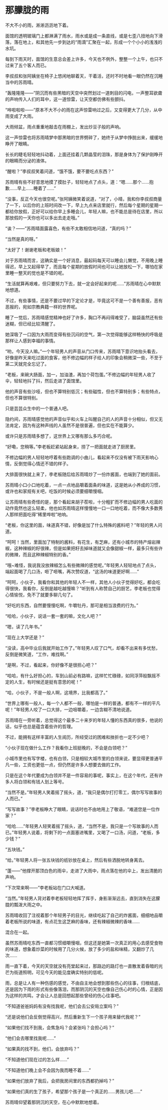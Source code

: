 # 那朦胧的雨

不大不小的雨，淅淅沥沥地下着。

面馆的透明玻璃门上都淋满了雨水，雨水或是成一条直线，或是七歪八扭地向下滑落，落在地上，和其他先一步到达的“雨滴”汇聚在一起，形成一个个小小的浅浅的水坑。

每到下雨天时，面馆的生意总会差上许多，今天也不例外，整整一个上午，也只不过来了五个客人而已。

李叔叔和张阿姨坐在椅子上悠闲地聊着天，干着活，还时不时地看一眼仍然在沉睡当中的苏雨晴。

“轰隆隆隆——”阴沉而有些黑暗的天空中突然划过一道刺目的闪电，一声整耳欲聋的声响传入人们的耳中，这一道惊雷，让天空都仿佛有些颤抖。

“哗啦啦啦——”原本不大不小的雨在这声惊雷响过之后，又变得更大了几分，从中雨变成了大雨。

大雨倾盆，雨点重重地敲击在雨棚上，发出炒豆子般的声响。

这一声惊雷也将苏雨晴梦中那黑暗的世界劈碎了，她终于从梦中挣脱出来，缓缓地睁开了眼睛。

长长的睫毛轻轻地抖动着，上面还挂着几颗晶莹的泪珠，那是身体为了保护刚睁开的眼睛而分泌的液体。

“醒啦？”李叔叔笑着问道，“饿不饿，要不要吃点东西？”

苏雨晴有些不好意思地摸了摸肚子，轻轻地点了点头，道：“嗯……那个……抱歉……早上……睡着了……”

“没事，反正今天也很空呢。”张阿姨微笑着说道，“对了，小晴，我和你李叔叔商量了一下，以后你的上班时间改一下，早上九点来店里就行，然后每个星期的星期一都给你放假，正好可以给你早上多睡会儿，年轻人嘛，也不能总是待在店里，所以那放假的一天你也可以多出去走走哦。”

“诶？——”苏雨晴面露喜色，有些不太敢相信地问道，“真的吗？”

“当然是真的呀。”

“太好了！谢谢老板和老板娘！”

对于苏雨晴而言，这确实是一个好消息，最起码每天可以睡会儿懒觉，不用晚上睡得迟，早上又起得早了，而且每个星期的放假时间也可以让她放松一下，哪怕在家里睡一整天的觉也是不错的呢。

“生活就算再艰难，但只要努力下去，就一定会好起来的呢……”苏雨晴在心中默默地想道。

不过，有些事情，还是不要过早的下定论才是，毕竟这可不是一个善有善报，恶有恶报的，宛如宗教典籍一样的世界呢。

睡了一觉后，苏雨晴感觉精神也好了许多，胸口不再闷得难受了，脑袋虽然还有些迷糊，但已经比较清醒了。

她深吸了一口因为大雨而变得有些沉闷的空气，第一次觉得能够这样畅快的呼吸是那样让人感到幸福的事情。

“哟，今天没人嘛。”一个年轻男人的声音从门口传来，苏雨晴下意识地抬头看去，好像是昨天来吃过面的食客，他不修边幅的样子给人的印象会稍微深一些，不至于第二天就完全忘记了。

“老板，来碗大肠面，加一，加油渣，再加个荷包蛋。”不修边幅的年轻男人收了伞，轻轻地抖了抖，然后走进了面馆里。

他的声音有些沙哑，但也不算特别低沉；有些磁性，但也不算特别多；有些特点，但也不算很特别。

只是芸芸众生中的一个普通人吧。

隐约间，苏雨晴感觉他的声音似乎和火车上叫醒自己的人的声音十分相似，但又无法肯定，因为有这种声线的人虽然不是很普遍，但也实在不能算少。

或许只是苏雨晴多想了，这世界上又哪有那么多巧合呢。

“好嘞，您稍等。”李老板赶紧站起身来，捞了一把面就走进了厨房里。

不修边幅的男人轻轻地哼着有些跑调的小曲儿，看起来不仅没有被下雨天影响心情，反倒觉得心情还不错的样子。

大排面很快就上来了，李老板随后给苏雨晴炒了一份炸酱面，也端到了她的面前。

苏雨晴小口小口地吃着，一点一点地品嚼着面条的味道，这是她从小养成的习惯，或许也和家规有关吧，吃饭的时候必须要细嚼慢咽。

让苏雨晴有些奇怪的是，那个看起来胡子茬啦，十分粗犷而不修边幅的男人吃面的动作竟然也这么轻柔，他也如苏雨晴这样慢慢地一口一口地吃着，而不像大多数男人那样把面吃得“稀里哗啦”地响。

“老板，你这里的面，味道真不错，好像是加了什么特殊的酱料吧？”年轻的男人问道。

“呵呵！当然，里面加了特制的酱料，有花生，有芝麻，还有小城市的特产熔岩辣椒，这种辣椒的籽很辣，但是如果把籽去掉味道就又会像甜椒一样，最多只有些许的微辣，而且这种辣椒特别的香。”

“哦~难怪，我说我没放辣椒怎么有些微辣的感觉呢。”年轻男人轻轻地点了点头，端起面喝了几口汤，咂了咂嘴，再次赞叹道，“这汤的味道更好啊……”

“呵呵，小伙子，我看你和其他的年轻人不一样，其他人小伙子觉得好吃，都会吃得很快，我看你，反倒是越吃越慢嘛？”听到有人称赞自己的厨艺，李老板也觉得心情愉悦，免不了就要多聊几句了。

“好吃的东西，自然要慢慢吃啊，牛嚼牡丹，那可是相当浪费的行为。”

“哈哈，小伙子，说话一套一套的嘛，文化人吧？”

“嗯，读了几年书。”

“现在上大学还是？”

“没读，高中毕业后我就开始工作了。”年轻男人叹了口气，却看不出来有多忧愁，反倒是微笑道，“工作，难找啊。”

“是啊，不过，看起来，你好像不是很担心吧？”

“哈哈，有什么好担心的，车到山前必有路嘛，这样忙忙碌碌，如同浮萍般飘摇不定的人生，有时候还是挺有意思的呢！”

“哈，小伙子，不是一般人啊，这境界，比我都高了。”

“世界上哪有一般人，每一个人都不一般，哪怕是一样的普通，都有不一样的平凡呢！”年轻男人咬了一口大排，一边咀嚼着，一边含糊不清地说道。

苏雨晴在一旁听着，总觉得这个最多二十来岁的年轻人懂的东西真的很多，他说的话，似乎也总是蕴含着些许的哲理。

不过，能拥有这样丰富的人生阅历，所经受过的困难和挫折也一定不少吧？

“小伙子现在做什么工作？我看你上班挺晚的，不会是白领吧？”

小城市里也有写字楼，也有白领，只是相较大城市里的白领来说，要显得更普通平凡一些，工资也更低一点，但仍然是许多人想要去做的工作。

只是在这个年代要成为白领并不是一件容易的事呢，事实上，在这个年代，还有许多人将白领和有钱人划上等号。

“当然不是。”年轻男人笑着摇了摇头，道，“我只是偶尔打打零工，偶尔写写故事的人而已。”

“写写故事？”李老板睁大了眼睛，说话时也不由地用上了敬语，“难道您是一位作家？”

“哈哈……”年轻男人轻笑着摇了摇头，道，“当然不是，我只是一个写故事的人而已。”年轻男人说着，将剩下的一点面塞进嘴里，又喝了一口汤，问道，“老板，多少钱？”

“五块钱。”

“给。”年轻男人将一张五块钱的纸钞放在桌上，然后有些洒脱地转身离去。

“蓬——”他撑开那顶白色的雨伞，走进了大雨中，雨点落在他的伞上，发出清脆的声响。

“下次常来啊——”李老板站在门口大喊道。

“当然。”年轻男人背对着李老板轻轻地挥了挥手，身影渐渐远去，直到消失在这朦胧的瓢泼大雨之中。

苏雨晴收回了注视着那个年轻男子的目光，继续吃起了自己的炸酱面，细细地品嚼着老板所说的味道，有点花生这芝麻的香味，还有辣椒微辣的香味……

混合在一起。

虽然苏雨晴吃东西一直都习惯细嚼慢咽，但这还是她第一次真正的用心去感受食物的味道，想象着炒菜的时候用了几分火候，放了多少的盐和味精，又翻炒了几次……

雨一直下着，今天的天空就没有亮堂起来过，那路边的路灯也一直散发着昏暗的光芒为街道照明，可见今天的能见度确实特别的低呢。

雨，总是让人有一种伤感的感觉，不由自主地会想到那些伤心的往事，归根结底，还是因为下雨的形式有些像落泪，而那阴沉的天空也像自己伤心时的心情，正是因为这样的共鸣，才会让人总是回想起那些曾经的伤心往事吧。

“不知道爸爸妈妈有没有找我呢，他们会去公安局立案吗？”

“还是说他们会反倒觉得高兴，然后重新生下一个孩子用来替代我呢？”

“如果他们找不到我，会焦急吗？会紧张吗？会担心吗？”

“他们会去哪里找我呢……”

“如果真的找不到，他们，会放弃吗？”

“不知道他们现在过的怎么样……”

“不知道他们晚上会不会因为我而睡不着……”

“如果他们放弃了我后，会把我房间里的东西都扔掉吗？”

“如果他们真的生了孩子，希望那个孩子是一个真正的……男孩儿吧……”

苏雨晴仰望着那阴沉的天空，在心中默默地想着。
